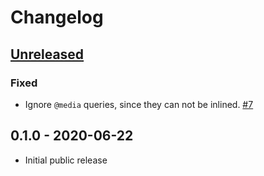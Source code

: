 # Changelog

## [Unreleased]

### Fixed

- Ignore `@media` queries, since they can not be inlined. [#7](https://github.com/Stranger6667/css-inline/issues/7)

## 0.1.0 - 2020-06-22

- Initial public release

[Unreleased]: https://github.com/Stranger6667/jsonschema-rs/compare/v0.1.0...HEAD
